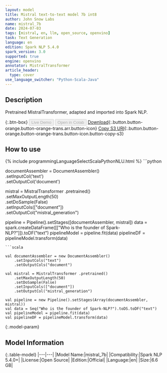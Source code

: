 ```yaml
---
layout: model
title: Mistral text-to-text model 7b int8
author: John Snow Labs
name: mistral_7b
date: 2024-07-03
tags: [mistral, en, llm, open_source, openvino]
task: Text Generation
language: en
edition: Spark NLP 5.4.0
spark_version: 3.0
supported: true
engine: openvino
annotator: MistralTransformer
article_header:
  type: cover
use_language_switcher: "Python-Scala-Java"
---
```


## Description

Pretrained MistralTransformer, adapted and imported into Spark NLP.

{:.btn-box}
<button class="button button-orange" disabled>Live Demo</button>
<button class="button button-orange" disabled>Open in Colab</button>
[Download](https://s3.amazonaws.com/auxdata.johnsnowlabs.com/public/models/mistral_7b_en_5.4.0_3.0_1720021606199.zip){:.button.button-orange.button-orange-trans.arr.button-icon}
[Copy S3 URI](s3://auxdata.johnsnowlabs.com/public/models/mistral_7b_en_5.4.0_3.0_1720021606199.zip){:.button.button-orange.button-orange-trans.button-icon.button-copy-s3}

## How to use



<div class="tabs-box" markdown="1">
{% include programmingLanguageSelectScalaPythonNLU.html %}
```python

documentAssembler = DocumentAssembler() \
	.setInputCol('text') \
	.setOutputCol('document')

mistral = MistralTransformer .pretrained() \
	.setMaxOutputLength(50) \
	.setDoSample(False) \
	.setInputCols(["document"]) \
	.setOutputCol("mistral_generation")

pipeline = Pipeline().setStages([documentAssembler, mistral])
data = spark.createDataFrame([["Who is the founder of Spark-NLP?"]]).toDF("text")
pipelineModel = pipeline.fit(data)
pipelineDF = pipelineModel.transform(data)

```
```scala

val documentAssembler = new DocumentAssembler()
	.setInputCols("text")
	.setOutputCols("document")

val mistral = MistralTransformer .pretrained()
	.setMaxOutputLength(50)
	.setDoSample(False)
	.setInputCols(["document"])
	.setOutputCol("mistral_generation")

val pipeline = new Pipeline().setStages(Array(documentAssembler, mistral))
val data = Seq("Who is the founder of Spark-NLP?").toDS.toDF("text")
val pipelineModel = pipeline.fit(data)
val pipelineDF = pipelineModel.transform(data)

```
</div>

{:.model-param}
## Model Information

{:.table-model}
|---|---|
|Model Name:|mistral_7b|
|Compatibility:|Spark NLP 5.4.0+|
|License:|Open Source|
|Edition:|Official|
|Language:|en|
|Size:|6.6 GB|
